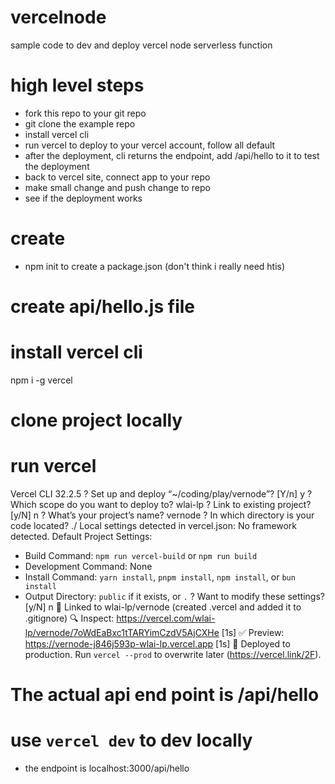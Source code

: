 # vercelnode
sample code to dev and deploy vercel node serverless function

# high level steps
- fork this repo to your git repo
- git clone the example repo
- install vercel cli
- run vercel to deploy to your vercel account, follow all default
- after the deployment, cli returns the endpoint, add /api/hello to it to test the deployment
- back to vercel site, connect app to your repo
- make small change and push change to repo
- see if the deployment works

# create 
- npm init to create a package.json (don't think i really need htis)

# create api/hello.js file

#  install vercel cli
 npm i -g vercel

# clone project locally

# run vercel

Vercel CLI 32.2.5
? Set up and deploy “~/coding/play/vernode”? [Y/n] y
? Which scope do you want to deploy to? wlai-lp
? Link to existing project? [y/N] n
? What’s your project’s name? vernode
? In which directory is your code located? ./
Local settings detected in vercel.json:
No framework detected. Default Project Settings:
- Build Command: `npm run vercel-build` or `npm run build`
- Development Command: None
- Install Command: `yarn install`, `pnpm install`, `npm install`, or `bun install`
- Output Directory: `public` if it exists, or `.`
? Want to modify these settings? [y/N] n
🔗  Linked to wlai-lp/vernode (created .vercel and added it to .gitignore)
🔍  Inspect: https://vercel.com/wlai-lp/vernode/7oWdEaBxc1tTARYimCzdV5AjCXHe [1s]
✅  Preview: https://vernode-j846j593p-wlai-lp.vercel.app [1s]
📝  Deployed to production. Run `vercel --prod` to overwrite later (https://vercel.link/2F).

# The actual api end point is /api/hello

# use `vercel dev` to dev locally
- the endpoint is localhost:3000/api/hello